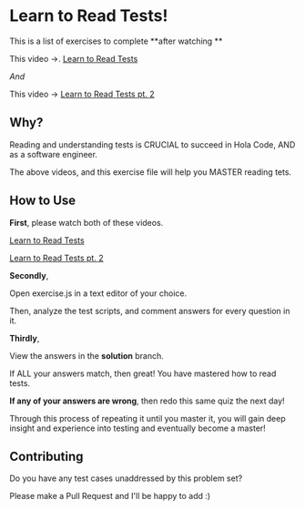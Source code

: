 # Learn to Read Tests!
This is a list of exercises to complete **after watching **

This video ->. [Learn to Read Tests](https://www.youtube.com/watch?v=h_WrZjIyBDU)

*And*

This video -> [Learn to Read Tests pt. 2](https://www.youtube.com/watch?v=KfiAFcF6A2k)

## Why?

Reading and understanding tests is CRUCIAL to succeed in Hola Code, AND as a software engineer. 

The above videos, and this exercise file will help you MASTER reading tets. 

## How to Use

**First**, please watch both of these videos.

[Learn to Read Tests](https://www.youtube.com/watch?v=h_WrZjIyBDU)

[Learn to Read Tests pt. 2](https://www.youtube.com/watch?v=KfiAFcF6A2k)

**Secondly**, 

Open exercise.js in a text editor of your choice. 

Then, analyze the test scripts, and comment answers for every question in it.

**Thirdly**,

View the answers in the **solution** branch. 

If ALL your answers match, then great! You have mastered how to read tests.

**If any of your answers are wrong**, then redo this same quiz the next day!

Through this process of repeating it until you master it, you will gain deep insight and experience into testing and eventually become a master!

## Contributing

Do you have any test cases unaddressed by this problem set? 

Please make a Pull Request and I'll be happy to add :)

